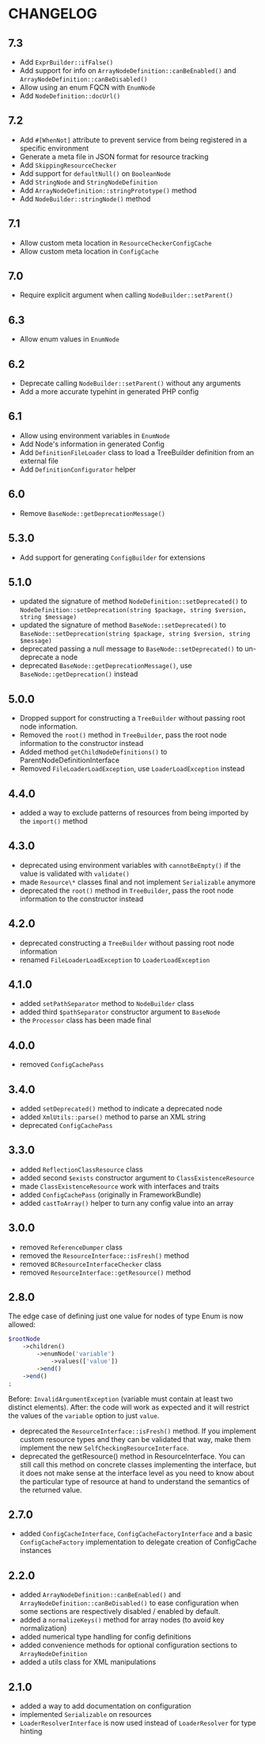 # CHANGELOG

## 7.3

- Add `ExprBuilder::ifFalse()`
- Add support for info on `ArrayNodeDefinition::canBeEnabled()` and `ArrayNodeDefinition::canBeDisabled()`
- Allow using an enum FQCN with `EnumNode`
- Add `NodeDefinition::docUrl()`

## 7.2

- Add `#[WhenNot]` attribute to prevent service from being registered in a specific environment
- Generate a meta file in JSON format for resource tracking
- Add `SkippingResourceChecker`
- Add support for `defaultNull()` on `BooleanNode`
- Add `StringNode` and `StringNodeDefinition`
- Add `ArrayNodeDefinition::stringPrototype()` method
- Add `NodeBuilder::stringNode()` method

## 7.1

- Allow custom meta location in `ResourceCheckerConfigCache`
- Allow custom meta location in `ConfigCache`

## 7.0

- Require explicit argument when calling `NodeBuilder::setParent()`

## 6.3

- Allow enum values in `EnumNode`

## 6.2

- Deprecate calling `NodeBuilder::setParent()` without any arguments
- Add a more accurate typehint in generated PHP config

## 6.1

- Allow using environment variables in `EnumNode`
- Add Node's information in generated Config
- Add `DefinitionFileLoader` class to load a TreeBuilder definition from an external file
- Add `DefinitionConfigurator` helper

## 6.0

- Remove `BaseNode::getDeprecationMessage()`

## 5.3.0

- Add support for generating `ConfigBuilder` for extensions

## 5.1.0

- updated the signature of method `NodeDefinition::setDeprecated()` to `NodeDefinition::setDeprecation(string $package, string $version, string $message)`
- updated the signature of method `BaseNode::setDeprecated()` to `BaseNode::setDeprecation(string $package, string $version, string $message)`
- deprecated passing a null message to `BaseNode::setDeprecated()` to un-deprecate a node
- deprecated `BaseNode::getDeprecationMessage()`, use `BaseNode::getDeprecation()` instead

## 5.0.0

- Dropped support for constructing a `TreeBuilder` without passing root node information.
- Removed the `root()` method in `TreeBuilder`, pass the root node information to the constructor instead
- Added method `getChildNodeDefinitions()` to ParentNodeDefinitionInterface
- Removed `FileLoaderLoadException`, use `LoaderLoadException` instead

## 4.4.0

- added a way to exclude patterns of resources from being imported by the `import()` method

## 4.3.0

- deprecated using environment variables with `cannotBeEmpty()` if the value is validated with `validate()`
- made `Resource\*` classes final and not implement `Serializable` anymore
- deprecated the `root()` method in `TreeBuilder`, pass the root node information to the constructor instead

## 4.2.0

- deprecated constructing a `TreeBuilder` without passing root node information
- renamed `FileLoaderLoadException` to `LoaderLoadException`

## 4.1.0

- added `setPathSeparator` method to `NodeBuilder` class
- added third `$pathSeparator` constructor argument to `BaseNode`
- the `Processor` class has been made final

## 4.0.0

- removed `ConfigCachePass`

## 3.4.0

- added `setDeprecated()` method to indicate a deprecated node
- added `XmlUtils::parse()` method to parse an XML string
- deprecated `ConfigCachePass`

## 3.3.0

- added `ReflectionClassResource` class
- added second `$exists` constructor argument to `ClassExistenceResource`
- made `ClassExistenceResource` work with interfaces and traits
- added `ConfigCachePass` (originally in FrameworkBundle)
- added `castToArray()` helper to turn any config value into an array

## 3.0.0

- removed `ReferenceDumper` class
- removed the `ResourceInterface::isFresh()` method
- removed `BCResourceInterfaceChecker` class
- removed `ResourceInterface::getResource()` method

## 2.8.0

The edge case of defining just one value for nodes of type Enum is now allowed:

```php
$rootNode
    ->children()
        ->enumNode('variable')
            ->values(['value'])
        ->end()
    ->end()
;
```

Before: `InvalidArgumentException` (variable must contain at least two
distinct elements).
After: the code will work as expected and it will restrict the values of the
`variable` option to just `value`.

- deprecated the `ResourceInterface::isFresh()` method. If you implement custom resource types and they
  can be validated that way, make them implement the new `SelfCheckingResourceInterface`.
- deprecated the getResource() method in ResourceInterface. You can still call this method
  on concrete classes implementing the interface, but it does not make sense at the interface
  level as you need to know about the particular type of resource at hand to understand the
  semantics of the returned value.

## 2.7.0

- added `ConfigCacheInterface`, `ConfigCacheFactoryInterface` and a basic `ConfigCacheFactory`
  implementation to delegate creation of ConfigCache instances

## 2.2.0

- added `ArrayNodeDefinition::canBeEnabled()` and `ArrayNodeDefinition::canBeDisabled()`
  to ease configuration when some sections are respectively disabled / enabled
  by default.
- added a `normalizeKeys()` method for array nodes (to avoid key normalization)
- added numerical type handling for config definitions
- added convenience methods for optional configuration sections to `ArrayNodeDefinition`
- added a utils class for XML manipulations

## 2.1.0

- added a way to add documentation on configuration
- implemented `Serializable` on resources
- `LoaderResolverInterface` is now used instead of `LoaderResolver` for type
  hinting
